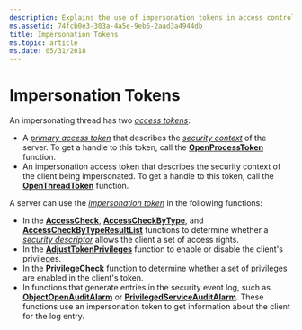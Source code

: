 ```yaml
---
description: Explains the use of impersonation tokens in access control.
ms.assetid: 74fcb0e3-303a-4a5e-9eb6-2aad3a4944db
title: Impersonation Tokens
ms.topic: article
ms.date: 05/31/2018
---
```


# Impersonation Tokens

An impersonating thread has two [*access tokens*](/windows/desktop/SecGloss/a-gly):

-   A [*primary access token*](/windows/desktop/SecGloss/p-gly) that describes the [*security context*](/windows/desktop/SecGloss/s-gly) of the server. To get a handle to this token, call the [**OpenProcessToken**](/windows/win32/api/processthreadsapi/nf-processthreadsapi-openprocesstoken) function.
-   An impersonation access token that describes the security context of the client being impersonated. To get a handle to this token, call the [**OpenThreadToken**](/windows/win32/api/processthreadsapi/nf-processthreadsapi-openthreadtoken) function.

A server can use the [*impersonation token*](/windows/desktop/SecGloss/i-gly) in the following functions:

-   In the [**AccessCheck**](/windows/win32/api/securitybaseapi/nf-securitybaseapi-accesscheck), [**AccessCheckByType**](/windows/win32/api/securitybaseapi/nf-securitybaseapi-accesscheckbytype), and [**AccessCheckByTypeResultList**](/windows/win32/api/securitybaseapi/nf-securitybaseapi-accesscheckbytyperesultlist) functions to determine whether a [*security descriptor*](/windows/desktop/SecGloss/s-gly) allows the client a set of access rights.
-   In the [**AdjustTokenPrivileges**](/windows/win32/api/securitybaseapi/nf-securitybaseapi-adjusttokenprivileges) function to enable or disable the client's privileges.
-   In the [**PrivilegeCheck**](/windows/win32/api/securitybaseapi/nf-securitybaseapi-privilegecheck) function to determine whether a set of privileges are enabled in the client's token.
-   In functions that generate entries in the security event log, such as [**ObjectOpenAuditAlarm**](/windows/desktop/api/Winbase/nf-winbase-objectopenauditalarma) or [**PrivilegedServiceAuditAlarm**](/windows/desktop/api/Winbase/nf-winbase-privilegedserviceauditalarma). These functions use an impersonation token to get information about the client for the log entry.

 

 
